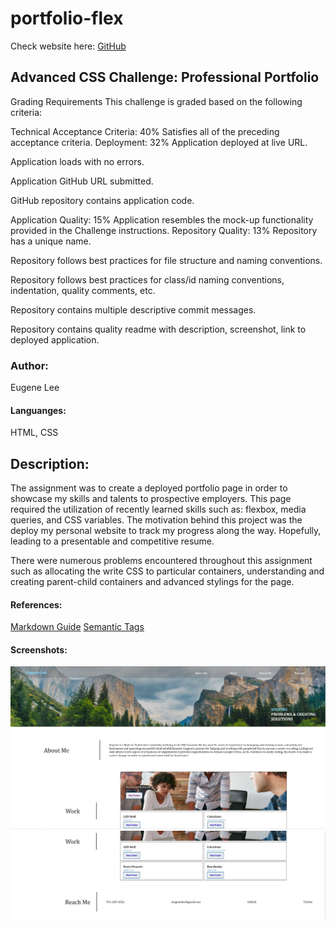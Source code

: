 # portfolio-flex
Check website here:
[GitHub](https://eisforgene.github.io/portfolio-flex/)

## Advanced CSS Challenge: Professional Portfolio
Grading Requirements
This challenge is graded based on the following criteria:

Technical Acceptance Criteria: 40%
Satisfies all of the preceding acceptance criteria.
Deployment: 32%
Application deployed at live URL.

Application loads with no errors.

Application GitHub URL submitted.

GitHub repository contains application code.

Application Quality: 15%
Application resembles the mock-up functionality provided in the Challenge instructions.
Repository Quality: 13%
Repository has a unique name.

Repository follows best practices for file structure and naming conventions.

Repository follows best practices for class/id naming conventions, indentation, quality comments, etc.

Repository contains multiple descriptive commit messages.

Repository contains quality readme with description, screenshot, link to deployed application.

### Author:
Eugene Lee

#### Languanges:
HTML, CSS

## Description:
The assignment was to create a deployed portfolio page in order to showcase my skills and talents to prospective employers. This page required the utilization of recently learned skills such as: flexbox, media queries, and CSS variables. The motivation behind this project was the deploy my personal website to track my progress along the way. Hopefully, leading to a presentable and competitive resume. 

There were numerous problems encountered throughout this assignment such as allocating the write CSS to particular containers, understanding and creating parent-child containers and advanced stylings for the page. 



#### References:
[Markdown Guide](https://guides.github.com/features/mastering-markdown/)
[Semantic Tags](https://www.w3schools.com/html/html5_semantic_elements.asp#:~:text=A%20semantic%20element%20clearly%20describes,%3E%20%2D%20Clearly%20defines%20its%20content.)

#### Screenshots:

![Screenshot 1](https://github.com/eisforgene/portfolio-flex/blob/main/screenshots/screenshot-1.JPG)
![Screenshot 2](https://github.com/eisforgene/portfolio-flex/blob/main/screenshots/screenshot-2.JPG)